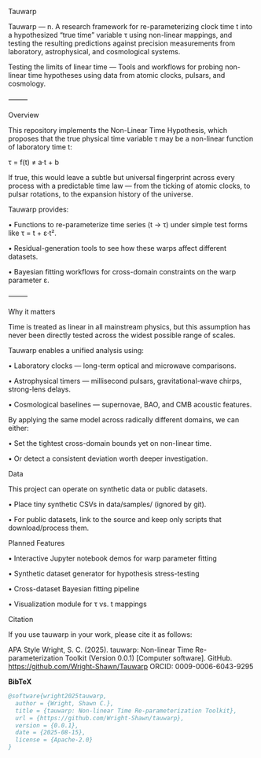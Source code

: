 Tauwarp

Tauwarp — n. A research framework for re-parameterizing clock time t into a hypothesized “true time” variable τ using non-linear mappings, and testing the resulting predictions against precision measurements from laboratory, astrophysical, and cosmological systems.

Testing the limits of linear time — Tools and workflows for probing non-linear time hypotheses using data from atomic clocks, pulsars, and cosmology.

⸻

Overview

This repository implements the Non-Linear Time Hypothesis, which proposes that the true physical time variable τ may be a non-linear function of laboratory time t:

τ = f(t) ≠ a·t + b

If true, this would leave a subtle but universal fingerprint across every process with a predictable time law — from the ticking of atomic clocks, to pulsar rotations, to the expansion history of the universe.

Tauwarp provides:

• Functions to re-parameterize time series (t → τ) under simple test forms like τ = t + ε·t².

• Residual-generation tools to see how these warps affect different datasets.

• Bayesian fitting workflows for cross-domain constraints on the warp parameter ε.

⸻

Why it matters

Time is treated as linear in all mainstream physics, but this assumption has never been directly tested across the widest possible range of scales.

Tauwarp enables a unified analysis using:

• Laboratory clocks — long-term optical and microwave comparisons.

• Astrophysical timers — millisecond pulsars, gravitational-wave chirps, strong-lens delays.

• Cosmological baselines — supernovae, BAO, and CMB acoustic features.

By applying the same model across radically different domains, we can either:

• Set the tightest cross-domain bounds yet on non-linear time.

• Or detect a consistent deviation worth deeper investigation.

Data

This project can operate on synthetic data or public datasets.

•	Place tiny synthetic CSVs in data/samples/ (ignored by git).

•	For public datasets, link to the source and keep only scripts that download/process them.

Planned Features

•	Interactive Jupyter notebook demos for warp parameter fitting

•	Synthetic dataset generator for hypothesis stress-testing

•	Cross-dataset Bayesian fitting pipeline

•	Visualization module for τ vs. t mappings

Citation

If you use tauwarp in your work, please cite it as follows:

APA Style
Wright, S. C. (2025). tauwarp: Non-linear Time Re-parameterization Toolkit (Version 0.0.1) [Computer software]. GitHub. https://github.com/Wright-Shawn/Tauwarp
ORCID: 0009-0006-6043-9295

**BibTeX**  
```bibtex
@software{wright2025tauwarp,
  author = {Wright, Shawn C.},
  title = {tauwarp: Non-linear Time Re-parameterization Toolkit},
  url = {https://github.com/Wright-Shawn/tauwarp},
  version = {0.0.1},
  date = {2025-08-15},
  license = {Apache-2.0}
}
